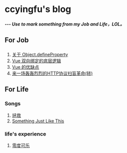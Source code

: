 # ccyingfu's blog
##### --- Use to mark something from my Job and Life，LOL。

## For Job
###
1. [关于 Object.defineProperty](https://github.com/ccyingfu/blog/blob/master/Job/DefineProperty.md)
2. [Vue 双向绑定的底层逻辑](https://github.com/ccyingfu/blog/blob/master/Job/Vue.md)
3. [Vue 的优缺点](https://github.com/ccyingfu/blog/blob/master/Job/VueEnsnare.md)
4. [来一场轰轰烈烈的HTTP协议扫盲革命(转)](https://juejin.im/post/5ac1eb2d6fb9a028de44dd41)

## For Life
###
### Songs
1. [拯救](https://github.com/ccyingfu/blog/blob/master/Life/Songs/HowToSaveYouMyLove.md)
2. [Something Just Like This](https://github.com/ccyingfu/blog/blob/master/Life/Songs/SomethingJustLikeThis.md)
### life's experience
1. [零度可乐](https://github.com/ccyingfu/blog/blob/master/Life/Experience/AboutZeroCola.md)